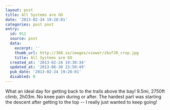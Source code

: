 ```yaml
---
layout: post
title: All Systems are GO
date: '2013-02-24 19:28:01'
categories: post post
entry:
  id: 911
  source: post
  data:
    excerpt: ''
    thumb_url: http://360.io/images/viewer/zbufJR_crop.jpg
    title: All Systems are GO
  created_at: '2013-02-24 19:30:34'
  updated_at: '2013-06-30 23:50:49'
  pub_date: '2013-02-24 19:28:01'
  disabled: 0
---
```

What an ideal day for getting back to the trails above the bay! 9.5mi, 2750ft climb, 2h03m.  No knee pain during or after.  The hardest part was starting the descent after getting to the top -- I really just wanted to keep going!
